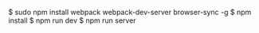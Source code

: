 $ sudo npm install webpack webpack-dev-server browser-sync -g
$ npm install 
$ npm run dev
$ npm run server